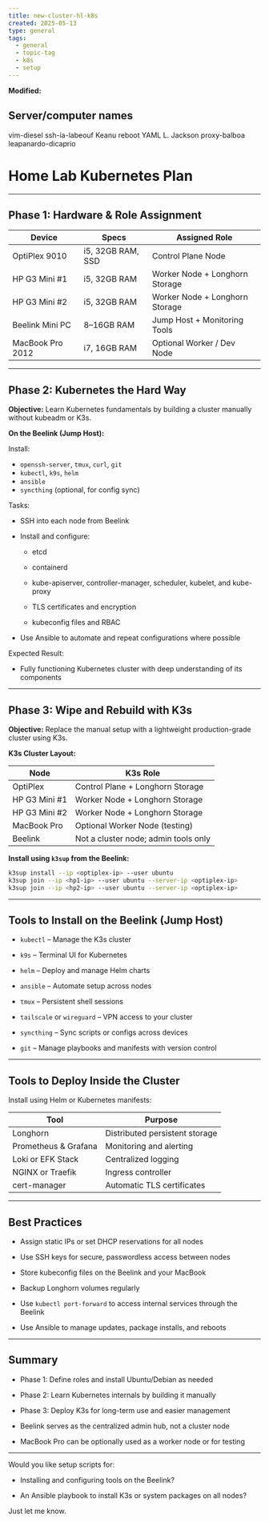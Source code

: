 ```yaml
---
title: new-cluster-hl-k8s
created: 2025-05-13
type: general
tags:
  - general
  - topic-tag
  - k8s
  - setup
---
```

**Modified:**

## Server/computer names

vim-diesel
ssh-ia-labeouf
Keanu reboot
YAML L. Jackson
proxy-balboa
leapanardo-dicaprio



# Home Lab Kubernetes Plan

---

## Phase 1: Hardware & Role Assignment

|Device|Specs|Assigned Role|
|---|---|---|
|OptiPlex 9010|i5, 32GB RAM, SSD|Control Plane Node|
|HP G3 Mini #1|i5, 32GB RAM|Worker Node + Longhorn Storage|
|HP G3 Mini #2|i5, 32GB RAM|Worker Node + Longhorn Storage|
|Beelink Mini PC|8–16GB RAM|Jump Host + Monitoring Tools|
|MacBook Pro 2012|i7, 16GB RAM|Optional Worker / Dev Node|

---

## Phase 2: Kubernetes the Hard Way

**Objective:** Learn Kubernetes fundamentals by building a cluster manually without kubeadm or K3s.

**On the Beelink (Jump Host):**

Install:

- `openssh-server`, `tmux`, `curl`, `git`
- `kubectl`, `k9s`, `helm`
- `ansible`
- `syncthing` (optional, for config sync)
    

Tasks:

- SSH into each node from Beelink
    
- Install and configure:
    
    - etcd
        
    - containerd
        
    - kube-apiserver, controller-manager, scheduler, kubelet, and kube-proxy
        
    - TLS certificates and encryption
        
    - kubeconfig files and RBAC
        
- Use Ansible to automate and repeat configurations where possible
    

Expected Result:

- Fully functioning Kubernetes cluster with deep understanding of its components
    

---

## Phase 3: Wipe and Rebuild with K3s

**Objective:** Replace the manual setup with a lightweight production-grade cluster using K3s.

**K3s Cluster Layout:**

|Node|K3s Role|
|---|---|
|OptiPlex|Control Plane + Longhorn Storage|
|HP G3 Mini #1|Worker Node + Longhorn Storage|
|HP G3 Mini #2|Worker Node + Longhorn Storage|
|MacBook Pro|Optional Worker Node (testing)|
|Beelink|Not a cluster node; admin tools only|

**Install using `k3sup` from the Beelink:**

```bash
k3sup install --ip <optiplex-ip> --user ubuntu
k3sup join --ip <hp1-ip> --user ubuntu --server-ip <optiplex-ip>
k3sup join --ip <hp2-ip> --user ubuntu --server-ip <optiplex-ip>
```

---

## Tools to Install on the Beelink (Jump Host)

- `kubectl` – Manage the K3s cluster
    
- `k9s` – Terminal UI for Kubernetes
    
- `helm` – Deploy and manage Helm charts
    
- `ansible` – Automate setup across nodes
    
- `tmux` – Persistent shell sessions
    
- `tailscale` or `wireguard` – VPN access to your cluster
    
- `syncthing` – Sync scripts or configs across devices
    
- `git` – Manage playbooks and manifests with version control
    

---

## Tools to Deploy Inside the Cluster

Install using Helm or Kubernetes manifests:

|Tool|Purpose|
|---|---|
|Longhorn|Distributed persistent storage|
|Prometheus & Grafana|Monitoring and alerting|
|Loki or EFK Stack|Centralized logging|
|NGINX or Traefik|Ingress controller|
|cert-manager|Automatic TLS certificates|

---

## Best Practices

- Assign static IPs or set DHCP reservations for all nodes
    
- Use SSH keys for secure, passwordless access between nodes
    
- Store kubeconfig files on the Beelink and your MacBook
    
- Backup Longhorn volumes regularly
    
- Use `kubectl port-forward` to access internal services through the Beelink
    
- Use Ansible to manage updates, package installs, and reboots
    

---

## Summary

- Phase 1: Define roles and install Ubuntu/Debian as needed
    
- Phase 2: Learn Kubernetes internals by building it manually
    
- Phase 3: Deploy K3s for long-term use and easier management
    
- Beelink serves as the centralized admin hub, not a cluster node
    
- MacBook Pro can be optionally used as a worker node or for testing
    

---

Would you like setup scripts for:

- Installing and configuring tools on the Beelink?
    
- An Ansible playbook to install K3s or system packages on all nodes?
    

Just let me know.